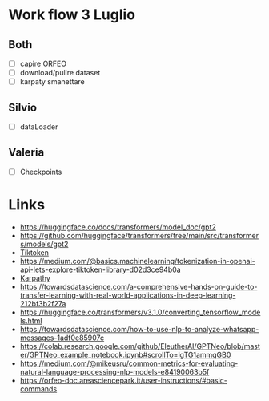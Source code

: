 # Work flow 3 Luglio

## Both
- [ ] capire ORFEO
- [ ] download/pulire dataset
- [ ] karpaty smanettare

## Silvio

- [ ] dataLoader

## Valeria

- [ ] Checkpoints


# Links

- https://huggingface.co/docs/transformers/model_doc/gpt2
- https://github.com/huggingface/transformers/tree/main/src/transformers/models/gpt2
- [Tiktoken](https://github.com/openai/tiktoken/tree/main)
- https://medium.com/@basics.machinelearning/tokenization-in-openai-api-lets-explore-tiktoken-library-d02d3ce94b0a
- [Karpathy](https://github.com/karpathy/nanoGPT/tree/master)
- https://towardsdatascience.com/a-comprehensive-hands-on-guide-to-transfer-learning-with-real-world-applications-in-deep-learning-212bf3b2f27a
- https://huggingface.co/transformers/v3.1.0/converting_tensorflow_models.html
- https://towardsdatascience.com/how-to-use-nlp-to-analyze-whatsapp-messages-1adf0e85907c
- https://colab.research.google.com/github/EleutherAI/GPTNeo/blob/master/GPTNeo_example_notebook.ipynb#scrollTo=lgTG1ammqGB0
- https://medium.com/@mikeusru/common-metrics-for-evaluating-natural-language-processing-nlp-models-e84190063b5f
- https://orfeo-doc.areasciencepark.it/user-instructions/#basic-commands
